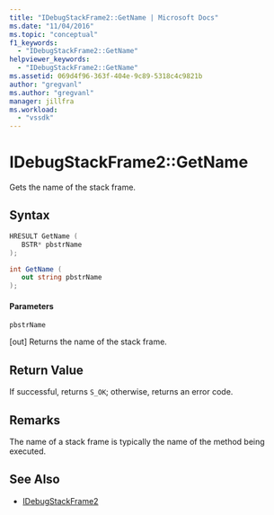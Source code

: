 ```yaml
---
title: "IDebugStackFrame2::GetName | Microsoft Docs"
ms.date: "11/04/2016"
ms.topic: "conceptual"
f1_keywords:
  - "IDebugStackFrame2::GetName"
helpviewer_keywords:
  - "IDebugStackFrame2::GetName"
ms.assetid: 069d4f96-363f-404e-9c89-5318c4c9821b
author: "gregvanl"
ms.author: "gregvanl"
manager: jillfra
ms.workload:
  - "vssdk"
---
```

# IDebugStackFrame2::GetName
Gets the name of the stack frame.

## Syntax

```cpp
HRESULT GetName ( 
   BSTR* pbstrName
);
```

```csharp
int GetName ( 
   out string pbstrName
);
```

#### Parameters
 `pbstrName`

 [out] Returns the name of the stack frame.

## Return Value
 If successful, returns `S_OK`; otherwise, returns an error code.

## Remarks
 The name of a stack frame is typically the name of the method being executed.

## See Also
- [IDebugStackFrame2](../../../extensibility/debugger/reference/idebugstackframe2.md)